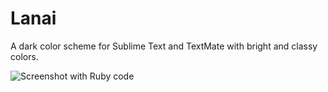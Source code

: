 # Lanai

A dark color scheme for Sublime Text and TextMate with bright and classy colors.

![Screenshot with Ruby code](https://raw.github.com/cseelus/vim-colors-lanai/master/vim-colors-lanai_preview.png)
